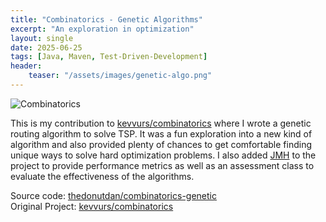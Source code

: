 ```yaml
---
title: "Combinatorics - Genetic Algorithms"
excerpt: "An exploration in optimization"
layout: single
date: 2025-06-25
tags: [Java, Maven, Test-Driven-Development]
header:
    teaser: "/assets/images/genetic-algo.png"
---
```


![Combinatorics](/assets/images/genetic-algo.png)

This is my contribution to [kevvurs/combinatorics](https://github.com/kevvurs/combinatorics) where I wrote a genetic routing algorithm to solve TSP. It was a fun exploration into a new kind of algorithm and also provided plenty of chances to get comfortable finding unique ways to solve hard optimization problems. I also added [JMH](https://github.com/openjdk/jmh) to the project to provide performance metrics as well as an assessment class to evaluate the effectiveness of the algorithms.

Source code: [thedonutdan/combinatorics-genetic](https://github.com/thedonutdan/combinatorics-genetic)  
Original Project: [kevvurs/combinatorics](https://github.com/kevvurs/combinatorics)